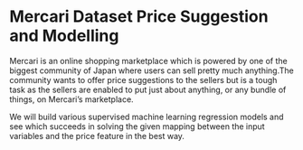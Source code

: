 # Mercari Dataset Price Suggestion and Modelling
Mercari is an online shopping marketplace which is powered by one of the biggest community of Japan where users can sell pretty much anything.The community wants to offer price suggestions to the sellers but is a tough task as the sellers are enabled to put just about anything, or any bundle of things, on Mercari’s marketplace.

We will build various supervised machine learning regression models and see which succeeds in solving the given mapping between the input variables and the price feature in the best way.
